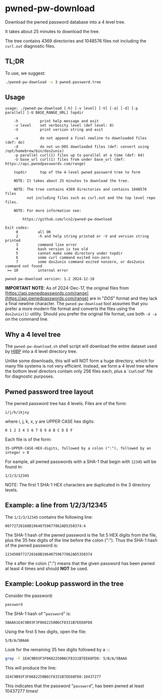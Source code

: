 # pwned-pw-download

Download the pwned password database into a 4 level tree.

It takes about 25 minutes to download the tree.

The tree contains 4369 directories and 1048576 files
not including the `curl.out` diagnostic files.


## TL;DR

To use, we suggest:

```sh
./pwned-pw-download -v 3 pwned.password.tree
```


## Usage

```
usage: ./pwned-pw-download [-h] [-v level] [-V] [-a] [-d] [-p parallel] [-U BASE_RANGE_URL] topdir

    -h          print help message and exit
    -v level    set verbosity level (def level: 0)
    -V          print version string and exit

    -a          do not append a final newline to downloaded files (def: do)
    -d          do not un-DOS downloaded files (def: convert using /opt/homebrew/bin/dos2unix)
    -p parallel curl(1) files up to parallel at a time (def: 64)
    -U base_url curl(1) files from under base_url (def: https://api.pwnedpasswords.com/range)

    topdir      top of the 4-level pwned password tree to form

    NOTE: It takes about 25 minutes to download the tree.

    NOTE: The tree contains 4369 directories and contains 1048576 files
          not including files such as curl.out and the top level repo files.

    NOTE: For more information see:

        https://github.com/lcn2/pwned-pw-download

Exit codes:
     0         all OK
     2         -h and help string printed or -V and version string printed
     3         command line error
     4         bash version is too old
     5         cannot make some directory under topdir
     6         some curl command exited non-zero
     7         some dos2unix command exited nonzero, or dos2unix command not found
 >= 10         internal error

pwned-pw-download version: 1.2 2024-12-18
```

**IMPORTANT NOTE**: As of 2024-Dec-17, the original files from
[https://api.pwnedpasswords.com/range](https://api.pwnedpasswords.com/range)
are in "_DOS_" format and they lack a final newline character.
The `pwned-pw-download` tool assumes that you prefer a more modern file
format and converts the files using the `dos2unix(1)` utility.  Should you
prefer the original file format, use both `-d -a` on the command line.


## Why a 4 level tree

The `pwned-pw-download.sh` shell script will download the entire dataset used by
[HIBP](https://haveibeenpwned.com/Passwords) into a 4 level directory tree.

Unlike some downloads, this will will NOT form a huge directory, which for many
file systems is not very efficient.  Instead, we form a 4 level tree where
the bottom level directors contain only 256 files each, plus a `curl.out' file
for diagnostic purposes.


## Pwned password tree layout

The pwned password tree has 4 levels.  Files are of the form:

```
i/j/k/ikjxy
```

where i, j, k, x, y are UPPER CASE hex digits:

```
0 1 2 3 4 5 6 7 8 9 A B C D E F
```

Each file is of the form:

```
35-UPPER-CASE-HEX-digits, followed by a colon (":"), followed by an integer > 0
```

For eample, all pwned passwords with a SHA-1 that begin with `12345` will be found in:

```
1/2/3/12345
```

NOTE: The first 1 SHA-1 HEX characters are duplicated in the 3 directory levels.



## Example: a line from 1/2/3/12345

The `1/2/3/12345` contains the following line:

```
00772720168B19640759677862AD5350374:4
```

The SHA-1 hash of the pwned password is the 1st 5 HEX digits from the file,
plus the 35 hex digits of the line before the colon (":").  Thus the
SHA-1 hash of the pwned password is:

```
1234500772720168B19640759677862AD5350374
```

The `4` after the colon (":") means that the given password has been pwned at
least 4 times and should **NOT** be used.


## Example: Lookup password in the tree

Consider the password:

```
password
```

The SHA-1 hash of "`password`" is:

```
5BAA61E4C9B93F3F0682250B6CF8331B7EE68FD8
```

Using the first 5 hex digits, open the file:

```
5/B/A/5BAA6
```

Look for the remaining 35 hex digits followed by a `:`:

```sh
grep -F 1E4C9B93F3F0682250B6CF8331B7EE68FD8: 5/B/A/5BAA6
```

This will produce the line:

```
1E4C9B93F3F0682250B6CF8331B7EE68FD8:10437277
```

This indicates that the password "`password`", has been pwned at least 10437277 times!
